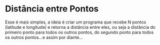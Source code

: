 # Distância entre Pontos

Esse é mais simples, a ideia é criar um programa que recebe N pontos (latitude e longitude) e retorna a distância entre eles, ou seja a distância do primeiro ponto para todos os outros pontos, do segundo ponto para todos os outros pontos...e assim por diante...
